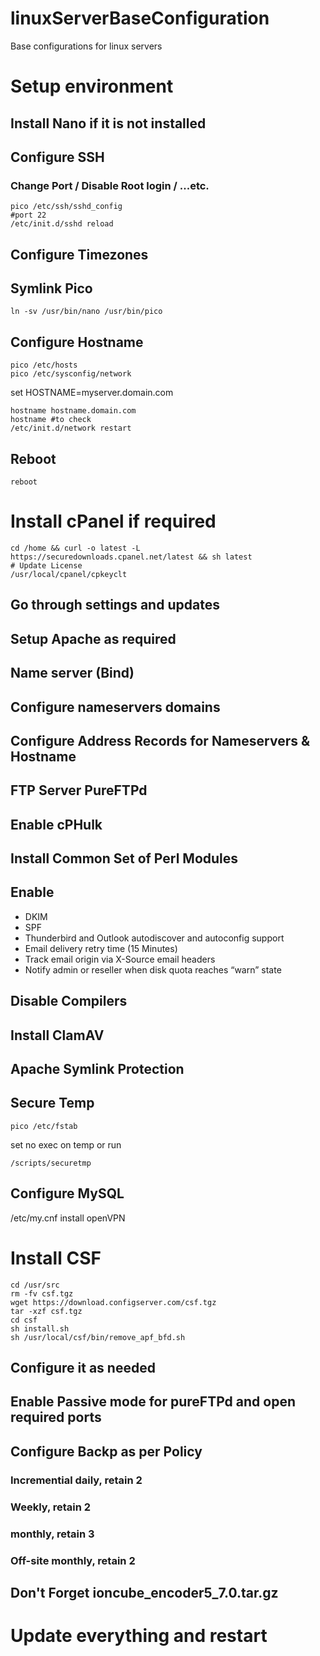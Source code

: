 # linuxServerBaseConfiguration
Base configurations for linux servers

# Setup environment

## Install Nano if it is not installed

## Configure SSH
### Change Port / Disable Root login / ...etc.
```Shell
pico /etc/ssh/sshd_config  
#port 22  
/etc/init.d/sshd reload
```

## Configure Timezones

## Symlink Pico
```Shell
ln -sv /usr/bin/nano /usr/bin/pico
```

## Configure Hostname
```Shell
pico /etc/hosts
pico /etc/sysconfig/network
```
set
HOSTNAME=myserver.domain.com
```Shell
hostname hostname.domain.com
hostname #to check
/etc/init.d/network restart
```

## Reboot
```Shell
reboot
```

# Install cPanel if required
```Shell
cd /home && curl -o latest -L https://securedownloads.cpanel.net/latest && sh latest
# Update License 
/usr/local/cpanel/cpkeyclt
```
## Go through settings and updates
## Setup Apache as required
## Name server (Bind)
## Configure nameservers domains
## Configure Address Records for Nameservers & Hostname
## FTP Server PureFTPd
## Enable cPHulk
## Install Common Set of Perl Modules
## Enable 
* DKIM
* SPF
* Thunderbird and Outlook autodiscover and autoconfig support
* Email delivery retry time (15 Minutes)
* Track email origin via X-Source email headers
* Notify admin or reseller when disk quota reaches “warn” state
## Disable Compilers
## Install ClamAV 
## Apache Symlink Protection
## 


## Secure Temp
```Shell
pico /etc/fstab
```
set
no exec on temp
or run
```Shell
/scripts/securetmp
```



## Configure MySQL
/etc/my.cnf
install openVPN


# Install CSF
```Shell
cd /usr/src
rm -fv csf.tgz
wget https://download.configserver.com/csf.tgz
tar -xzf csf.tgz
cd csf
sh install.sh
sh /usr/local/csf/bin/remove_apf_bfd.sh
```

## Configure it as needed
## Enable Passive mode for pureFTPd and open required ports





## Configure Backp as per Policy
### Incremential daily, retain 2
### Weekly, retain 2
### monthly, retain 3
### Off-site monthly, retain 2












## Don't Forget ioncube_encoder5_7.0.tar.gz






# Update everything and restart